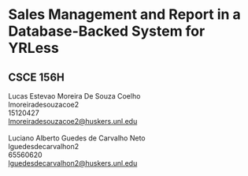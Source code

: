 # Sales Management and Report in a Database-Backed System for YRLess
## CSCE 156H

Lucas Estevao Moreira De Souza Coelho\
lmoreiradesouzacoe2\
15120427\
lmoreiradesouzacoe2@huskers.unl.edu\
\
Luciano Alberto Guedes de Carvalho Neto\
lguedesdecarvalhon2\
65560620\
lguedesdecarvalhon2@huskers.unl.edu